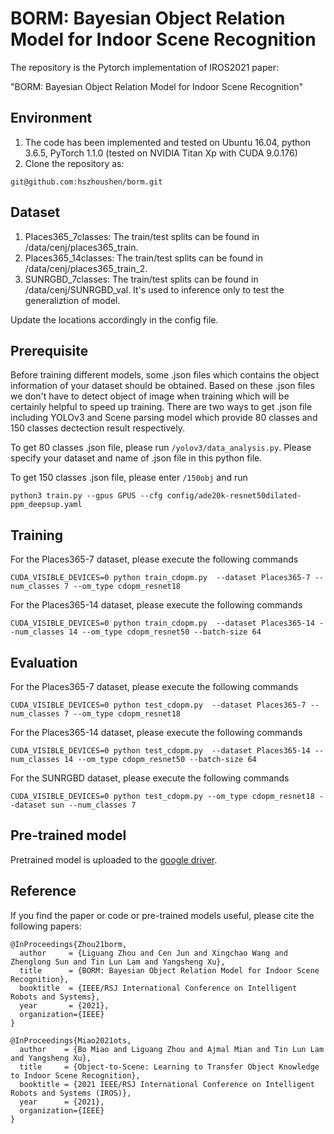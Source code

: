 # BORM: Bayesian Object Relation Model for Indoor Scene Recognition  

The repository is the Pytorch implementation of IROS2021 paper: 

"BORM: Bayesian Object Relation Model for Indoor Scene Recognition"



## Environment

1. The code has been implemented and tested on Ubuntu 16.04, python 3.6.5, PyTorch 1.1.0 (tested on NVIDIA Titan Xp with CUDA 9.0.176)
3. Clone the repository as:
```
git@github.com:hszhoushen/borm.git
```



## Dataset 

1. Places365_7classes: The train/test splits can be found in /data/cenj/places365_train.
2. Places365_14classes: The train/test splits can be found in /data/cenj/places365_train_2.
3. SUNRGBD_7classes: The train/test splits can be found in /data/cenj/SUNRGBD_val. It's used to inference only to test the generaliztion of model.

Update the locations accordingly in the config file.



## Prerequisite

Before training different models, some .json files which contains the object information of your dataset should be obtained. Based on these .json files we don't have to detect object of image when training which will be certainly helpful to speed up training. There are two ways to get .json file including YOLOv3 and Scene parsing model which provide 80 classes and 150 classes dectection result respectively.

To get 80 classes .json file, please run `/yolov3/data_analysis.py`. Please specify your dataset and name of .json file in this python file.

To get 150 classes .json file, please enter `/150obj` and run

`python3 train.py --gpus GPUS --cfg config/ade20k-resnet50dilated-ppm_deepsup.yaml`



## Training

For the Places365-7 dataset, please execute the following commands

```
CUDA_VISIBLE_DEVICES=0 python train_cdopm.py  --dataset Places365-7 --num_classes 7 --om_type cdopm_resnet18
```

For the Places365-14 dataset, please execute the following commands

```
CUDA_VISIBLE_DEVICES=0 python train_cdopm.py  --dataset Places365-14 --num_classes 14 --om_type cdopm_resnet50 --batch-size 64 
```



## Evaluation

For the Places365-7 dataset, please execute the following commands

```
CUDA_VISIBLE_DEVICES=0 python test_cdopm.py  --dataset Places365-7 --num_classes 7 --om_type cdopm_resnet18
```

For the Places365-14 dataset, please execute the following commands

```
CUDA_VISIBLE_DEVICES=0 python test_cdopm.py  --dataset Places365-14 --num_classes 14 --om_type cdopm_resnet50 --batch-size 64 
```

For the SUNRGBD dataset, please execute the following commands 

```
CUDA_VISIBLE_DEVICES=0 python test_cdopm.py --om_type cdopm_resnet18 --dataset sun --num_classes 7
```



## Pre-trained model

Pretrained model is uploaded to the [google driver](https://drive.google.com/drive/folders/11Hy1DBvdKTFI38g2u_85-wQ00VipUTZY?usp=sharing).



## Reference

If you find the paper or code or pre-trained models useful, please cite the following papers:

```
@InProceedings{Zhou21borm,
  author     = {Liguang Zhou and Cen Jun and Xingchao Wang and Zhenglong Sun and Tin Lun Lam and Yangsheng Xu},
  title      = {BORM: Bayesian Object Relation Model for Indoor Scene Recognition},
  booktitle  = {IEEE/RSJ International Conference on Intelligent Robots and Systems},
  year       = {2021},
  organization={IEEE}
}
```



```
@InProceedings{Miao2021ots,
  author    = {Bo Miao and Liguang Zhou and Ajmal Mian and Tin Lun Lam and Yangsheng Xu},
  title     = {Object-to-Scene: Learning to Transfer Object Knowledge to Indoor Scene Recognition},
  booktitle = {2021 IEEE/RSJ International Conference on Intelligent Robots and Systems (IROS)},
  year      = {2021},
  organization={IEEE}
}
```



 